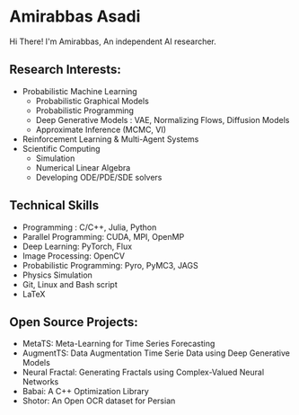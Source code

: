 # Amirabbas Asadi
Hi There! I'm Amirabbas, An independent AI researcher.

## Research Interests:
- Probabilistic Machine Learning
  - Probabilistic Graphical Models
  - Probabilistic Programming
  - Deep Generative Models : VAE, Normalizing Flows, Diffusion Models
  - Approximate Inference (MCMC, VI)
- Reinforcement Learning & Multi-Agent Systems
- Scientific Computing
  - Simulation
  - Numerical Linear Algebra
  - Developing ODE/PDE/SDE solvers

## Technical Skills
- Programming : C/C++, Julia, Python
- Parallel Programming: CUDA, MPI, OpenMP
- Deep Learning: PyTorch, Flux
- Image Processing: OpenCV
- Probabilistic Programming: Pyro, PyMC3, JAGS
- Physics Simulation
- Git, Linux and Bash script
- LaTeX


## Open Source Projects:
- MetaTS: Meta-Learning for Time Series Forecasting
- AugmentTS: Data Augmentation Time Serie Data using Deep Generative Models
- Neural Fractal: Generating Fractals using Complex-Valued Neural Networks
- Babai: A C++ Optimization Library
- Shotor: An Open OCR dataset for Persian

<!--
**amirabbasasadi/amirabbasasadi** is a ✨ _special_ ✨ repository because its `README.md` (this file) appears on your GitHub profile.

Here are some ideas to get you started:

- 🔭 I’m currently working on ...
- 🌱 I’m currently learning ...
- 👯 I’m looking to collaborate on ...
- 🤔 I’m looking for help with ...
- 💬 Ask me about ...
- 📫 How to reach me: ...
- 😄 Pronouns: ...
- ⚡ Fun fact: ...
-->
